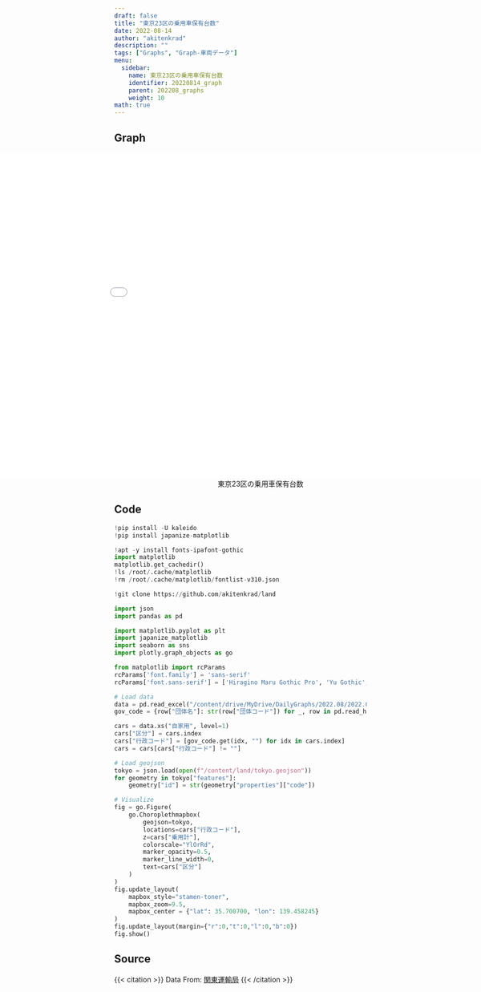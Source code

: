 ```yaml
---
draft: false
title: "東京23区の乗用車保有台数"
date: 2022-08-14 
author: "akitenkrad"
description: ""
tags: ["Graphs", "Graph-車両データ"]
menu:
  sidebar:
    name: 東京23区の乗用車保有台数
    identifier: 20220814_graph
    parent: 202208_graphs
    weight: 10
math: true
---
```


## Graph
<figure style="width:100%; display:flex; justify-content:center; align-items:center; flex-direction:column;">
    <iframe src="out.html" width="1110pt" height="650pt" style="border:none"></iframe>
    <figcaption>東京23区の乗用車保有台数</figcaption>
</figure>

## Code
```python
!pip install -U kaleido
!pip install japanize-matplotlib

!apt -y install fonts-ipafont-gothic
import matplotlib
matplotlib.get_cachedir()
!ls /root/.cache/matplotlib
!rm /root/.cache/matplotlib/fontlist-v310.json

!git clone https://github.com/akitenkrad/land

import json
import pandas as pd

import matplotlib.pyplot as plt
import japanize_matplotlib 
import seaborn as sns
import plotly.graph_objects as go

from matplotlib import rcParams
rcParams['font.family'] = 'sans-serif'
rcParams['font.sans-serif'] = ['Hiragino Maru Gothic Pro', 'Yu Gothic', 'Meirio', 'Takao', 'IPAexGothic', 'IPAPGothic', 'VL PGothic', 'Noto Sans CJK JP']

# Load data
data = pd.read_excel("/content/drive/MyDrive/DailyGraphs/2022.08/2022.08.14/000264266.xlsx", header=0, index_col=[0, 1])
gov_code = {row["団体名"]: str(row["団体コード"]) for _, row in pd.read_html("https://www.j-lis.go.jp/spd/code-address/kantou/cms_13414181.html")[0].iterrows()}

cars = data.xs("自家用", level=1)
cars["区分"] = cars.index
cars["行政コード"] = [gov_code.get(idx, "") for idx in cars.index]
cars = cars[cars["行政コード"] != ""]

# Load geojson
tokyo = json.load(open(f"/content/land/tokyo.geojson"))
for geometry in tokyo["features"]:
    geometry["id"] = str(geometry["properties"]["code"])

# Visualize
fig = go.Figure(
    go.Choroplethmapbox(
        geojson=tokyo,
        locations=cars["行政コード"],
        z=cars["乗用計"],
        colorscale="YlOrRd",
        marker_opacity=0.5,
        marker_line_width=0,
        text=cars["区分"]
    )
)
fig.update_layout(
    mapbox_style="stamen-toner",
    mapbox_zoom=9.5,
    mapbox_center = {"lat": 35.700700, "lon": 139.458245}
)
fig.update_layout(margin={"r":0,"t":0,"l":0,"b":0})
fig.show()
```

## Source
{{< citation >}}
Data From: [関東運輸局](https://wwwtb.mlit.go.jp/kanto/jidou_gian/toukei/tiiki_betu.html)
{{< /citation >}}
